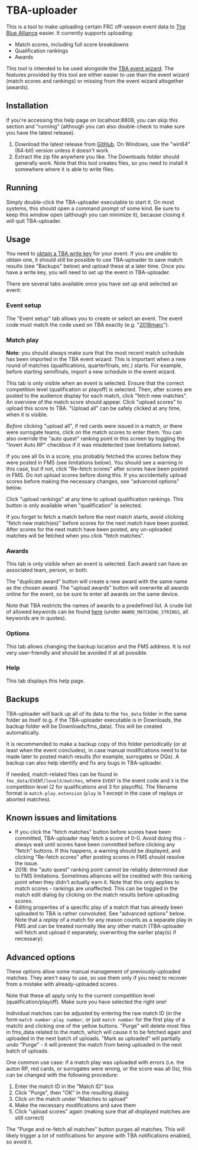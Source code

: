 # TBA-uploader

This is a tool to make uploading certain FRC off-season event data to [The Blue
Alliance](https://www.thebluealliance.com/) easier. It currently supports
uploading:

* Match scores, including full score breakdowns
* Qualification rankings
* Awards

This tool is intended to be used alongside the [TBA event
wizard](https://www.thebluealliance.com/eventwizard). The features provided by
this tool are either easier to use than the event wizard (match scores and
rankings) or missing from the event wizard altogether (awards).

## Installation

If you're accessing this help page on localhost:8808, you can skip this section
and "running" (although you can also double-check to make sure you have the
latest release).

1. Download the latest release from
   [GitHub](https://github.com/lethosor/TBA-uploader/releases). On Windows, use
   the "win64" (64-bit) version unless it doesn't work.
2. Extract the zip file anywhere you like. The Downloads folder should generally
   work. Note that this tool creates files, so you need to install it somewhere
   where it is able to write files.

## Running

Simply double-click the TBA-uploader executable to start it. On most systems,
this should open a command prompt of some kind. Be sure to keep this window open
(although you can minimize it), because closing it will quit TBA-uploader.

## Usage

You need to [obtain a TBA write
key](https://www.thebluealliance.com/request/apiwrite) for your event. If you
are unable to obtain one, it should still be possible to use TBA-uploader to
save match results (see "Backups" below) and upload these at a later time.
Once you have a write key, you will need to set up the event in TBA-uploader.

There are several tabs available once you have set up and selected an event:

### Event setup

The "Event setup" tab allows you to create or select an event. The event code
must match the code used on TBA exactly (e.g.
"[2018marc](https://www.thebluealliance.com/event/2018marc)").

### Match play

**Note:** you should always make sure that the most recent match schedule has
been imported in the TBA event wizard. This is important when a new round of
matches (qualifications, quarterfinals, etc.) starts. For example, before
starting semifinals, import a new schedule in the event wizard.

This tab is only visible when an event is selected. Ensure that the correct
competition level (qualification or playoff) is selected. Then, after scores are
posted to the audience display for each match, click "fetch new matches". An
overview of the match score should appear. Click "upload scores" to upload this
score to TBA. "Upload all" can be safely clicked at any time, when it is
visible.

*Before* clicking "upload all", if red cards were issued in a match, or there
were surrogate teams, click on the match scores to enter them. You can also
override the "auto quest" ranking point in this screen by toggling the "Invert
Auto RP" checkbox if it was misdetected (see limitations below).

If you see all 0s in a score, you probably fetched the scores before they were
posted in FMS (see limitations below). You should see a warning in this case,
but if not, click "Re-fetch scores" after scores have been posted in FMS. Do not
upload scores before doing this. If you accidentally upload scores before making
the necessary changes, see "advanced options" below.

Click "upload rankings" at any time to upload qualification rankings. This
button is only available when "qualification" is selected.

If you forget to fetch a match before the next match starts, avoid clicking
"fetch new match(es)" before scores for the next match have been posted. After
scores for the next match have been posted, any un-uploaded matches will be
fetched when you click "fetch matches".

### Awards

This tab is only visible when an event is selected. Each award can have an
associated team, person, or both.

The "duplicate award" button will create a new award with the same name as the
chosen award. The "upload awards" button will overwrite all awards online for
the event, so be sure to enter all awards on the same device.

Note that TBA restricts the names of awards to a predefined list. A crude list
of allowed keywords can be found
[here](https://github.com/the-blue-alliance/the-blue-alliance/blob/master/helpers/award_helper.py)
(under `AWARD_MATCHING_STRINGS`, all keywords are in quotes).

### Options

This tab allows changing the backup location and the FMS address. It is not very
user-friendly and should be avoided if at all possible.

### Help

This tab displays this help page.

## Backups

TBA-uploader will back up all of its data to the `fms_data` folder in the same
folder as itself (e.g. if the TBA-uploader executable is in Downloads, the
backup folder will be Downloads/fms_data). This will be created automatically.

It is recommended to make a backup copy of this folder periodically (or at least
when the event concludes), in case manual modifications need to be made later to
posted match results (for example, surrogates or DQs). A backup can also help
identify and fix any bugs in TBA-uploader.

If needed, match-related files can be found in `fms_data/EVENT/levelX/matches`,
where `EVENT` is the event code and `X` is the competition level (2 for
qualifications and 3 for playoffs). The filename format is
``match-play.extension`` (``play`` is 1 except in the case of replays or aborted
matches).

## Known issues and limitations
* If you click the "fetch matches" button before scores have been committed,
  TBA-uploader may fetch a score of 0-0. Avoid doing this - always wait until
  scores have been committed before clicking any "fetch" buttons. If this
  happens, a warning should be displayed, and clicking "Re-fetch scores" after
  posting scores in FMS should resolve the issue.
* 2018: the "auto quest" ranking point cannot be reliably determined due to FMS
  limitations. Sometimes alliances will be credited with this ranking point when
  they didn't actually earn it. Note that this only applies to match scores -
  rankings are unaffected. This can be toggled in the match edit dialog by
  clicking on the match results before uploading scores.
* Editing properties of a specific play of a match that has already been
  uploaded to TBA is rather convoluted. See "advanced options" below. Note that
  a *replay* of a match for any reason counts as a separate play in FMS and can
  be treated normally like any other match (TBA-uploader will fetch and upload
  it separately, overwriting the earlier play(s) if necessary).

## Advanced options

These options allow some manual management of previously-uploaded matches. They
aren't easy to use, so use them only if you need to recover from a mistake with
already-uploaded scores.

Note that these all apply only to the current competition level
(qualification/playoff). Make sure you have selected the right one!

Individual matches can be adjusted by entering the raw match ID (in the form
``match number-play number``, or just ``match number`` for the first play of a
match) and clicking one of the yellow buttons. "Purge" will delete most files in
fms_data related to the match, which will cause it to be fetched again and
uploaded in the next batch of uploads. "Mark as uploaded" will partially undo
"Purge" - it will prevent the match from being uploaded in the next batch of
uploads.

One common use case: if a match play was uploaded with errors (i.e. the auton
RP, red cards, or surrogates were wrong, or the score was all 0s), this can be
changed with the following procedure:

1. Enter the match ID in the "Match ID" box
2. Click "Purge", then "OK" in the resulting dialog
3. Click on the match under "Matches to upload"
4. Make the necessary modifications and save them
5. Click "upload scores" again (making sure that all displayed matches are still
   correct)

The "Purge and re-fetch all matches" button purges all matches. This will likely
trigger a *lot* of notifications for anyone with TBA notifications enabled, so
avoid it.
